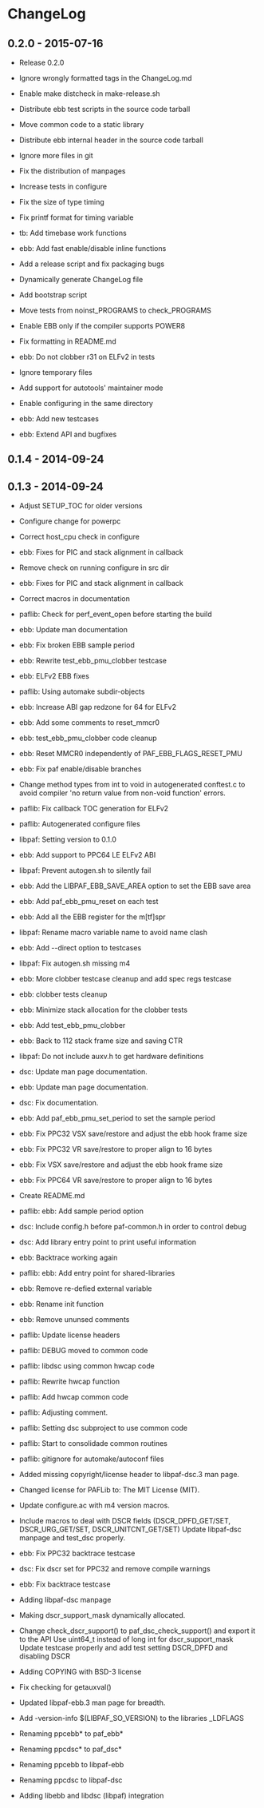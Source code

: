 # ChangeLog

## 0.2.0 - 2015-07-16

 - Release 0.2.0

 - Ignore wrongly formatted tags in the ChangeLog.md

 - Enable make distcheck in make-release.sh

 - Distribute ebb test scripts in the source code tarball

 - Move common code to a static library

 - Distribute ebb internal header in the source code tarball

 - Ignore more files in git

 - Fix the distribution of manpages

 - Increase tests in configure

 - Fix the size of type timing

 - Fix printf format for timing variable

 - tb: Add timebase work functions

 - ebb: Add fast enable/disable inline functions

 - Add a release script and fix packaging bugs

 - Dynamically generate ChangeLog file

 - Add bootstrap script

 - Move tests from noinst_PROGRAMS to check_PROGRAMS

 - Enable EBB only if the compiler supports POWER8

 - Fix formatting in README.md

 - ebb: Do not clobber r31 on ELFv2 in tests

 - Ignore temporary files

 - Add support for autotools' maintainer mode

 - Enable configuring in the same directory

 - ebb: Add new testcases

 - ebb: Extend API and bugfixes

## 0.1.4 - 2014-09-24


## 0.1.3 - 2014-09-24

 - Adjust SETUP_TOC for older versions

 - Configure change for powerpc

 - Correct host_cpu check in configure

 - ebb: Fixes for PIC and stack alignment in callback

 - Remove check on running configure in src dir

 - ebb: Fixes for PIC and stack alignment in callback

 - Correct macros in documentation

 - paflib: Check for perf_event_open before starting the build

 - ebb: Update man documentation

 - ebb: Fix broken EBB sample period

 - ebb: Rewrite test_ebb_pmu_clobber testcase

 - ebb: ELFv2 EBB fixes

 - paflib: Using automake subdir-objects

 - ebb: Increase ABI gap redzone for 64 for ELFv2

 - ebb: Add some comments to reset_mmcr0

 - ebb: test_ebb_pmu_clobber code cleanup

 - ebb: Reset MMCR0 independently of PAF_EBB_FLAGS_RESET_PMU

 - ebb: Fix paf enable/disable branches

 - Change method types from int to void in autogenerated conftest.c to avoid compiler 'no return value from non-void function' errors.

 - paflib: Fix callback TOC generation for ELFv2

 - paflib: Autogenerated configure files

 - libpaf: Setting version to 0.1.0

 - ebb: Add support to PPC64 LE ELFv2 ABI

 - libpaf: Prevent autogen.sh to silently fail

 - ebb: Add the LIBPAF_EBB_SAVE_AREA option to set the EBB save area

 - ebb: Add paf_ebb_pmu_reset on each test

 - ebb: Add all the EBB register for the m[tf]spr

 - libpaf: Rename macro variable name to avoid name clash

 - ebb: Add --direct option to testcases

 - libpaf: Fix autogen.sh missing m4

 - ebb: More clobber testcase cleanup and add spec regs testcase

 - ebb: clobber tests cleanup

 - ebb: Minimize stack allocation for the clobber tests

 - ebb: Add test_ebb_pmu_clobber

 - ebb: Back to 112 stack frame size and saving CTR

 - libpaf: Do not include auxv.h to get hardware definitions

 - dsc: Update man page documentation.

 - ebb: Update man page documentation.

 - dsc: Fix documentation.

 - ebb: Add paf_ebb_pmu_set_period to set the sample period

 - ebb: Fix PPC32 VSX save/restore and adjust the ebb hook frame size

 - ebb: Fix PPC32 VR save/restore to proper align to 16 bytes

 - ebb: Fix VSX save/restore and adjust the ebb hook frame size

 - ebb: Fix PPC64 VR save/restore to proper align to 16 bytes

 - Create README.md

 - paflib: ebb: Add sample period option

 - dsc: Include config.h before paf-common.h in order to control debug

 - dsc: Add library entry point to print useful information

 - ebb: Backtrace working again

 - paflib: ebb: Add entry point for shared-libraries

 - ebb: Remove re-defied external variable

 - ebb: Rename init function

 - ebb: Remove ununsed comments

 - paflib: Update license headers

 - paflib: DEBUG moved to common code

 - paflib: libdsc using common hwcap code

 - paflib: Rewrite hwcap function

 - paflib: Add hwcap common code

 - paflib: Adjusting comment.

 - paflib: Setting dsc subproject to use common code

 - paflib: Start to consolidade common routines

 - paflib: gitignore for automake/autoconf files

 - Added missing copyright/license header to libpaf-dsc.3 man page.

 - Changed license for PAFLib to: The MIT License (MIT).

 - Update configure.ac with m4 version macros.

 - Include macros to deal with DSCR fields (DSCR_DPFD_GET/SET, DSCR_URG_GET/SET, DSCR_UNITCNT_GET/SET) Update libpaf-dsc manpage and test_dsc properly.

 - ebb: Fix PPC32 backtrace testcase

 - dsc: Fix dscr set for PPC32 and remove compile warnings

 - ebb: Fix backtrace testcase

 - Adding libpaf-dsc manpage

 - Making dscr_support_mask dynamically allocated.

 - Change check_dscr_support() to paf_dsc_check_support() and export it to the API Use uint64_t instead of long int for dscr_support_mask Update testcase properly and add test setting DSCR_DPFD and disabling DSCR

 - Adding COPYING with BSD-3 license

 - Fix checking for getauxval()

 - Updated libpaf-ebb.3 man page for breadth.

 - Add -version-info $(LIBPAF_SO_VERSION) to the libraries _LDFLAGS

 - Renaming ppcebb* to paf_ebb*

 - Renaming ppcdsc* to paf_dsc*

 - Renaming ppcebb to libpaf-ebb

 - Renaming ppcdsc to libpaf-dsc

 - Adding libebb and libdsc (libpaf) integration
